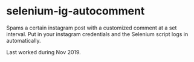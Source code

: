 # selenium-ig-autocomment

Spams a certain instagram post with a customized comment at a set interval. Put in your instagram credentials and the Selenium script logs in automatically.

Last worked during Nov 2019.

